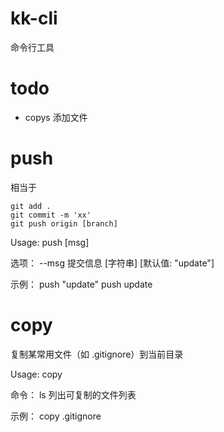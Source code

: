 # kk-cli

命令行工具


# todo
- copys 添加文件



# push

相当于

```
git add .
git commit -m 'xx'
git push origin [branch]
```

Usage: push [msg]

选项：
  --msg   提交信息                 [字符串] [默认值: "update"]

示例：
  push "update"
  push update



# copy
复制某常用文件（如 .gitignore）到当前目录

Usage: copy <filename>

命令：
  ls  列出可复制的文件列表

示例：
  copy .gitignore
  